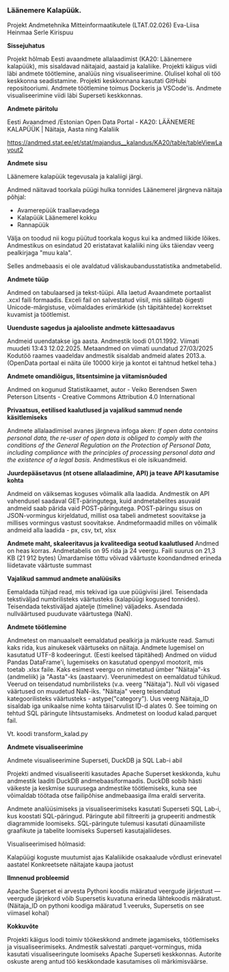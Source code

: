 ### Läänemere Kalapüük.

Projekt
Andmetehnika Mitteinformaatikutele (LTAT.02.026)
Eva-Liisa Heinmaa
Serle Kirispuu

**Sissejuhatus**

Projekt hõlmab Eesti avaandmete allalaadimist (KA20: Läänemere kalapüük), mis sisaldavad näitajaid, aastaid ja kalaliike. Projekti käigus viidi läbi andmete töötlemine, analüüs ning visualiseerimine.
Olulisel kohal oli töö keskkonna seadistamine.
Projekti keskkonnana kasutati GitHubi repositooriumi. Andmete töötlemine toimus Dockeris ja VSCode'is. Andmete visualiseerimine viidi läbi Superseti keskkonnas.

**Andmete päritolu**

Eesti Avaandmed /Estonian Open Data Portal - KA20: LÄÄNEMERE KALAPÜÜK | Näitaja, Aasta ning Kalaliik 

https://andmed.stat.ee/et/stat/majandus__kalandus/KA20/table/tableViewLayout2

**Andmete sisu**

Läänemere kalapüük tegevusala ja kalaliigi järgi.

Andmed näitavad toorkala püügi hulka tonnides Läänemerel järgneva näitaja põhjal:

* Avamerepüük traallaevadega
* Kalapüük Läänemerel kokku
* Rannapüük

Välja on toodud nii kogu püütud toorkala kogus kui ka andmed liikide lõikes. Andmestikus on esindatud 20 eristatavat kalaliiki ning üks täiendav veerg pealkirjaga "muu kala".

Selles andmebaasis ei ole avaldatud väliskaubandusstatistika andmetabelid.


**Andmete tüüp**

Andmed on tabulaarsed ja tekst-tüüpi. Alla laetud Avaandmete portaalist .xcxl faili formaadis. Exceli fail on salvestatud viisil, mis säilitab õigesti Unicode-märgistuse, võimaldades erimärkide (sh täpitähtede) korrektset kuvamist ja töötlemist.


**Uuenduste sagedus ja ajalooliste andmete kättesaadavus**

Andmeid uuendatakse iga aasta. Andmestik loodi 01.01.1992.
Viimati muudeti 13:43 12.02.2025. Metaandmed on viimati uundatud 27/03/2025
Kodutöö raames vaadeldav andmestik sisaldab andmeid alates 2013.a. (OpenData portaal ei näita üle 10000 kirje ja kontot ei tahtnud hetkel teha.)

**Andmete omandiõigus, litsentsimine ja viitamisnõuded**

Andmed on kogunud  Statistikaamet, autor - Veiko Berendsen Swen Peterson
Litsents - Creative Commons Attribution 4.0 International


**Privaatsus, eetilised kaalutlused ja vajalikud sammud nende käsitlemiseks**

Andmete allalaadimisel avanes järgneva infoga aken:
*If open data contains personal data, the re-user of open data is obliged to comply with the conditions of the General Regulation on the Protection of Personal Data, including compliance with the principles of processing personal data and the existence of a legal basis.*
Andmestikus ei ole isikuandmeid. 

**Juurdepääsetavus (nt otsene allalaadimine, API) ja teave API kasutamise kohta**

Andmeid on väiksemas koguses võimalik alla laadida.
Andmestik on API vahendusel saadaval GET-päringutega, kuid 
andmetabelites asuvaid andmeid saab pärida vaid POST-päringutega. POST-päringu sisus on JSON-vormingus kirjeldatud, millist osa tabeli andmetest soovitakse ja millises vormingus vastust soovitakse. 
Andmeformaadid milles on võimalik andmeid alla laadida - px, csv, txt, xlsx

**Andmete maht, skaleeritavus ja kvaliteediga seotud kaalutlused**
Andmed on heas korras. Andmetabelis on 95 rida ja 24 veergu. Faili suurus on 21,3 KB (21 912 bytes)
Ümardamise tõttu võivad väärtuste koondandmed erineda liidetavate väärtuste summast

**Vajalikud sammud andmete analüüsiks**

Eemaldada tühjad read, mis tekivad iga uue püügiviisi järel.
Teisendada tekstiväljad numbrilisteks väärtusteks (kalapüügi kogused tonnides).
Teisendada tekstiväljad ajatelje (timeline) väljadeks.
Asendada nullväärtused puuduvate väärtustega (NaN).

**Andmete töötlemine**

Andmetest on manuaalselt eemaldatud pealkirja ja märkuste read. Samuti kaks rida, kus ainukesek väärtuseks on näitaja.
Andmete lugemisel on kasutatud UTF-8 kodeeringut. (Eesti keelsed täpitähed)
Andmed on viidud Pandas DataFrame'i, lugemiseks on kasutatud openpyxl mootorit, mis toetab .xlsx faile.
Kaks esimest veergu on nimetatud ümber "Näitaja"-ks (andmeliik) ja "Aasta"-ks (aastaarv).
Veerunimedest on eemaldatud tühikud.
Veerud on teisendatud numbrilisteks (v.a. veerg "Näitaja"). Null või vigased väärtused on muudetud NaN-iks.
"Näitaja" veerg teisendatud kategoorilisteks väärtusteks - astype("category"). Uus veerg Näitaja_ID sisaldab iga unikaalse nime kohta täisarvulist ID-d alates 0. See toiming on tehtud SQL päringute lihtsustamiseks.
Andmetest on loodud kalad.parquet fail.

Vt. koodi transform_kalad.py

**Andmete visualiseerimine**

Andmete visualiseerimine Superseti, DuckDB ja SQL Lab-i abil

Projekti andmed visualiseeriti kasutades Apache Superset keskkonda, kuhu andmestik laaditi DuckDB andmebaasiformaadis. 
DuckDB sobib hästi väikeste ja keskmise suurusega andmestike töötlemiseks, kuna see võimaldab töötada otse failipõhise andmebaasiga ilma eraldi serverita.

Andmete analüüsimiseks ja visualiseerimiseks kasutati Superseti SQL Lab-i, kus koostati SQL-päringud. Päringute abil filtreeriti ja grupeeriti andmestik diagrammide loomiseks. 
SQL-päringute tulemusi kasutati dünaamiliste graafikute ja tabelite loomiseks Superseti kasutajaliideses.

Visualiseerimised hõlmasid:

Kalapüügi koguste muutumist ajas
Kalaliikide osakaalude võrdlust erinevatel aastatel
Konkreetsete näitajate kaupa jaotust

**Ilmnenud probleemid**

Apache Superset ei arvesta Pythoni koodis määratud veergude järjestust — veergude järjekord võib Supersetis kuvatuna erineda lähtekoodis määratust. (Näitaja_ID on pythoni koodiga määratud 1.veeruks, Supersetis on see viimasel kohal)

**Kokkuvõte**

Projekti käigus loodi toimiv töökeskkond andmete jagamiseks, töötlemiseks ja visualiseerimiseks. Andmestik salvestati .parquet-vormingus, mida kasutati visualiseeringute loomiseks Apache Superseti keskkonnas. Autorite oskuste areng antud töö keskkondade kasutamises oli märkimisväärse.

